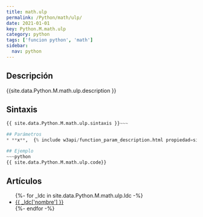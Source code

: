 ```yaml
---
title: math.ulp
permalink: /Python/math/ulp/
date: 2021-01-01
key: Python.M.math.ulp
category: python
tags: ['funcion python', 'math']
sidebar: 
  nav: python
---
```


## Descripción
{{site.data.Python.M.math.ulp.description }}

## Sintaxis
~~~python
{{ site.data.Python.M.math.ulp.sintaxis }}~~~

## Parámetros
* **x**,  {% include w3api/function_param_description.html propiedad=site.data.Python.M.math.ulp valor="x" %}

## Ejemplo
~~~python
{{ site.data.Python.M.math.ulp.code}}
~~~

## Artículos
<ul>
{%- for _ldc in site.data.Python.M.math.ulp.ldc -%}
   <li>
       <a href="{{_ldc['url'] }}">{{ _ldc['nombre'] }}</a>
   </li>
{%- endfor -%}
</ul>

